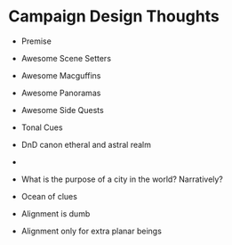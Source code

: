 # Campaign Design Thoughts

- Premise
- Awesome Scene Setters
- Awesome Macguffins
- Awesome Panoramas
- Awesome Side Quests
- Tonal Cues
- DnD canon etheral and astral realm
- 

- What is the purpose of a city in the world? Narratively?

- Ocean of clues

- Alignment is dumb
- Alignment only for extra planar beings

